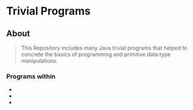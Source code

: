 # Trivial Programs


## About

> This Repository includes many Java trivial programs that helped to concrete the basics of programming and primitive data type manipulations.

### Programs within

*

*

*